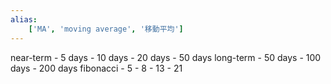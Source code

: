 ```yaml
---
alias:
    ['MA', 'moving average', '移動平均']
---
```

near-term
        - 5 days
        - 10 days
        - 20 days
        - 50 days
long-term
        - 50 days
        - 100 days
        - 200 days
fibonacci
        - 5
        - 8
        - 13
        - 21